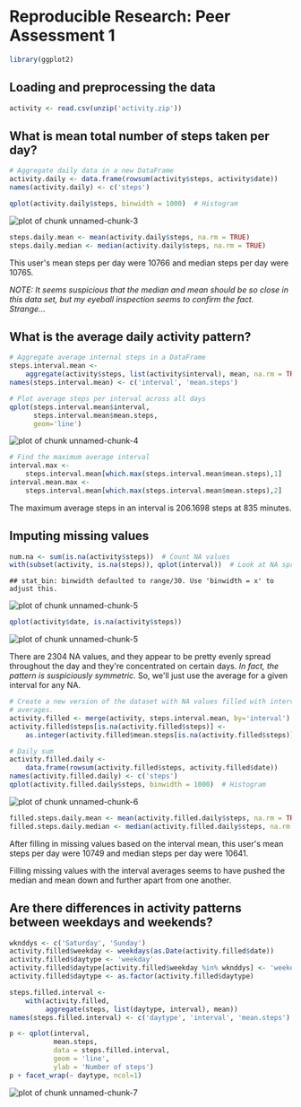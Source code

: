 # Reproducible Research: Peer Assessment 1


```r
library(ggplot2)
```

## Loading and preprocessing the data


```r
activity <- read.csv(unzip('activity.zip'))
```


## What is mean total number of steps taken per day?


```r
# Aggregate daily data in a new DataFrame
activity.daily <- data.frame(rowsum(activity$steps, activity$date))
names(activity.daily) <- c('steps')

qplot(activity.daily$steps, binwidth = 1000)  # Histogram
```

![plot of chunk unnamed-chunk-3](figure/unnamed-chunk-3.png) 

```r
steps.daily.mean <- mean(activity.daily$steps, na.rm = TRUE)
steps.daily.median <- median(activity.daily$steps, na.rm = TRUE)
```

This user's mean steps per day were 10766 and median steps per day were 10765.

*NOTE: It seems suspicious that the median and mean should be so close in this data set, but my eyeball inspection seems to confirm the fact. Strange...*

## What is the average daily activity pattern?


```r
# Aggregate average internal steps in a DataFrame
steps.interval.mean <- 
    aggregate(activity$steps, list(activity$interval), mean, na.rm = TRUE)
names(steps.interval.mean) <- c('interval', 'mean.steps')

# Plot average steps per interval across all days
qplot(steps.interval.mean$interval, 
      steps.interval.mean$mean.steps, 
      geom='line')
```

![plot of chunk unnamed-chunk-4](figure/unnamed-chunk-4.png) 

```r
# Find the maximum average interval
interval.max <- 
    steps.interval.mean[which.max(steps.interval.mean$mean.steps),1]
interval.mean.max <-
    steps.interval.mean[which.max(steps.interval.mean$mean.steps),2]
```

The maximum average steps in an interval is 206.1698 steps at 835 minutes.

## Imputing missing values


```r
num.na <- sum(is.na(activity$steps))  # Count NA values
with(subset(activity, is.na(steps)), qplot(interval))  # Look at NA spread
```

```
## stat_bin: binwidth defaulted to range/30. Use 'binwidth = x' to adjust this.
```

![plot of chunk unnamed-chunk-5](figure/unnamed-chunk-51.png) 

```r
qplot(activity$date, is.na(activity$steps))
```

![plot of chunk unnamed-chunk-5](figure/unnamed-chunk-52.png) 

There are 2304 NA values, and they appear to be pretty evenly spread throughout the day and they're concentrated on certain days. *In fact, the pattern is suspiciously symmetric.* So, we'll just use the average for a given interval for any NA.


```r
# Create a new version of the dataset with NA values filled with interval
# averages.
activity.filled <- merge(activity, steps.interval.mean, by='interval')
activity.filled$steps[is.na(activity.filled$steps)] <- 
    as.integer(activity.filled$mean.steps[is.na(activity.filled$steps)])

# Daily sum
activity.filled.daily <- 
    data.frame(rowsum(activity.filled$steps, activity.filled$date))
names(activity.filled.daily) <- c('steps')
qplot(activity.filled.daily$steps, binwidth = 1000)  # Histogram
```

![plot of chunk unnamed-chunk-6](figure/unnamed-chunk-6.png) 

```r
filled.steps.daily.mean <- mean(activity.filled.daily$steps, na.rm = TRUE)
filled.steps.daily.median <- median(activity.filled.daily$steps, na.rm = TRUE)
```

After filling in missing values based on the interval mean, this user's mean steps per day were 10749 and median steps per day were 10641.

Filling missing values with the interval averages seems to have pushed the median and mean down and further apart from one another.

## Are there differences in activity patterns between weekdays and weekends?


```r
wknddys <- c('Saturday', 'Sunday')
activity.filled$weekday <- weekdays(as.Date(activity.filled$date))
activity.filled$daytype <- 'weekday'
activity.filled$daytype[activity.filled$weekday %in% wknddys] <- 'weekend'
activity.filled$daytype <- as.factor(activity.filled$daytype)

steps.filled.interval <- 
    with(activity.filled, 
         aggregate(steps, list(daytype, interval), mean))
names(steps.filled.interval) <- c('daytype', 'interval', 'mean.steps')

p <- qplot(interval, 
           mean.steps, 
           data = steps.filled.interval, 
           geom = 'line', 
           ylab = 'Number of steps') 
p + facet_wrap(~ daytype, ncol=1)
```

![plot of chunk unnamed-chunk-7](figure/unnamed-chunk-7.png) 

